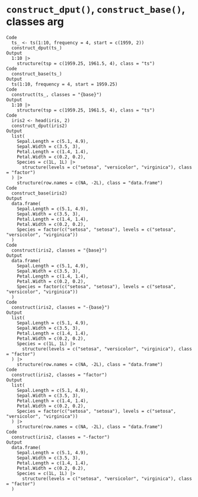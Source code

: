 # `construct_dput()`, `construct_base()`, classes arg

    Code
      ts_ <- ts(1:10, frequency = 4, start = c(1959, 2))
      construct_dput(ts_)
    Output
      1:10 |>
        structure(tsp = c(1959.25, 1961.5, 4), class = "ts")
    Code
      construct_base(ts_)
    Output
      ts(1:10, frequency = 4, start = 1959.25)
    Code
      construct(ts_, classes = "{base}")
    Output
      1:10 |>
        structure(tsp = c(1959.25, 1961.5, 4), class = "ts")
    Code
      iris2 <- head(iris, 2)
      construct_dput(iris2)
    Output
      list(
        Sepal.Length = c(5.1, 4.9),
        Sepal.Width = c(3.5, 3),
        Petal.Length = c(1.4, 1.4),
        Petal.Width = c(0.2, 0.2),
        Species = c(1L, 1L) |>
          structure(levels = c("setosa", "versicolor", "virginica"), class = "factor")
      ) |>
        structure(row.names = c(NA, -2L), class = "data.frame")
    Code
      construct_base(iris2)
    Output
      data.frame(
        Sepal.Length = c(5.1, 4.9),
        Sepal.Width = c(3.5, 3),
        Petal.Length = c(1.4, 1.4),
        Petal.Width = c(0.2, 0.2),
        Species = factor(c("setosa", "setosa"), levels = c("setosa", "versicolor", "virginica"))
      )
    Code
      construct(iris2, classes = "{base}")
    Output
      data.frame(
        Sepal.Length = c(5.1, 4.9),
        Sepal.Width = c(3.5, 3),
        Petal.Length = c(1.4, 1.4),
        Petal.Width = c(0.2, 0.2),
        Species = factor(c("setosa", "setosa"), levels = c("setosa", "versicolor", "virginica"))
      )
    Code
      construct(iris2, classes = "-{base}")
    Output
      list(
        Sepal.Length = c(5.1, 4.9),
        Sepal.Width = c(3.5, 3),
        Petal.Length = c(1.4, 1.4),
        Petal.Width = c(0.2, 0.2),
        Species = c(1L, 1L) |>
          structure(levels = c("setosa", "versicolor", "virginica"), class = "factor")
      ) |>
        structure(row.names = c(NA, -2L), class = "data.frame")
    Code
      construct(iris2, classes = "factor")
    Output
      list(
        Sepal.Length = c(5.1, 4.9),
        Sepal.Width = c(3.5, 3),
        Petal.Length = c(1.4, 1.4),
        Petal.Width = c(0.2, 0.2),
        Species = factor(c("setosa", "setosa"), levels = c("setosa", "versicolor", "virginica"))
      ) |>
        structure(row.names = c(NA, -2L), class = "data.frame")
    Code
      construct(iris2, classes = "-factor")
    Output
      data.frame(
        Sepal.Length = c(5.1, 4.9),
        Sepal.Width = c(3.5, 3),
        Petal.Length = c(1.4, 1.4),
        Petal.Width = c(0.2, 0.2),
        Species = c(1L, 1L) |>
          structure(levels = c("setosa", "versicolor", "virginica"), class = "factor")
      )

